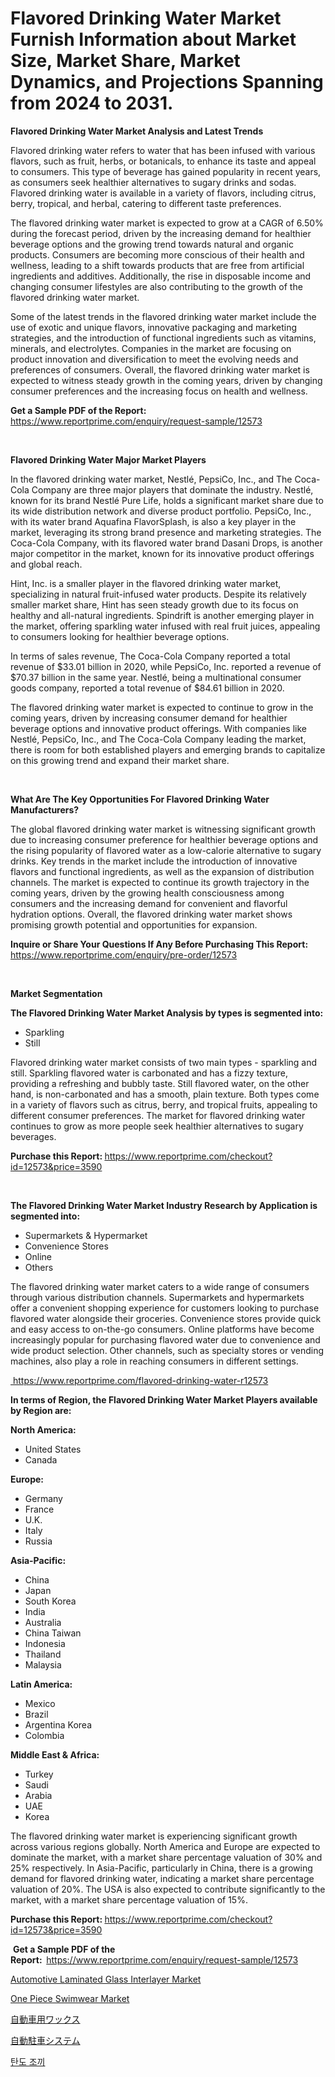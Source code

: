 <p><h1>Flavored Drinking Water Market Furnish Information about Market Size, Market Share, Market Dynamics, and Projections Spanning from 2024 to 2031.</h1></p><p><strong>Flavored Drinking Water Market Analysis and Latest Trends</strong></p>
<p><p>Flavored drinking water refers to water that has been infused with various flavors, such as fruit, herbs, or botanicals, to enhance its taste and appeal to consumers. This type of beverage has gained popularity in recent years, as consumers seek healthier alternatives to sugary drinks and sodas. Flavored drinking water is available in a variety of flavors, including citrus, berry, tropical, and herbal, catering to different taste preferences.</p><p>The flavored drinking water market is expected to grow at a CAGR of 6.50% during the forecast period, driven by the increasing demand for healthier beverage options and the growing trend towards natural and organic products. Consumers are becoming more conscious of their health and wellness, leading to a shift towards products that are free from artificial ingredients and additives. Additionally, the rise in disposable income and changing consumer lifestyles are also contributing to the growth of the flavored drinking water market.</p><p>Some of the latest trends in the flavored drinking water market include the use of exotic and unique flavors, innovative packaging and marketing strategies, and the introduction of functional ingredients such as vitamins, minerals, and electrolytes. Companies in the market are focusing on product innovation and diversification to meet the evolving needs and preferences of consumers. Overall, the flavored drinking water market is expected to witness steady growth in the coming years, driven by changing consumer preferences and the increasing focus on health and wellness.</p></p>
<p><strong>Get a Sample PDF of the Report:&nbsp;</strong> <a href="https://www.reportprime.com/enquiry/request-sample/12573">https://www.reportprime.com/enquiry/request-sample/12573</a></p>
<p>&nbsp;</p>
<p><strong>Flavored Drinking Water Major Market Players</strong></p>
<p><p>In the flavored drinking water market, Nestlé, PepsiCo, Inc., and The Coca-Cola Company are three major players that dominate the industry. Nestlé, known for its brand Nestlé Pure Life, holds a significant market share due to its wide distribution network and diverse product portfolio. PepsiCo, Inc., with its water brand Aquafina FlavorSplash, is also a key player in the market, leveraging its strong brand presence and marketing strategies. The Coca-Cola Company, with its flavored water brand Dasani Drops, is another major competitor in the market, known for its innovative product offerings and global reach.</p><p>Hint, Inc. is a smaller player in the flavored drinking water market, specializing in natural fruit-infused water products. Despite its relatively smaller market share, Hint has seen steady growth due to its focus on healthy and all-natural ingredients. Spindrift is another emerging player in the market, offering sparkling water infused with real fruit juices, appealing to consumers looking for healthier beverage options.</p><p>In terms of sales revenue, The Coca-Cola Company reported a total revenue of $33.01 billion in 2020, while PepsiCo, Inc. reported a revenue of $70.37 billion in the same year. Nestlé, being a multinational consumer goods company, reported a total revenue of $84.61 billion in 2020.</p><p>The flavored drinking water market is expected to continue to grow in the coming years, driven by increasing consumer demand for healthier beverage options and innovative product offerings. With companies like Nestlé, PepsiCo, Inc., and The Coca-Cola Company leading the market, there is room for both established players and emerging brands to capitalize on this growing trend and expand their market share.</p></p>
<p>&nbsp;</p>
<p><strong>What Are The Key Opportunities For Flavored Drinking Water Manufacturers?</strong></p>
<p><p>The global flavored drinking water market is witnessing significant growth due to increasing consumer preference for healthier beverage options and the rising popularity of flavored water as a low-calorie alternative to sugary drinks. Key trends in the market include the introduction of innovative flavors and functional ingredients, as well as the expansion of distribution channels. The market is expected to continue its growth trajectory in the coming years, driven by the growing health consciousness among consumers and the increasing demand for convenient and flavorful hydration options. Overall, the flavored drinking water market shows promising growth potential and opportunities for expansion.</p></p>
<p><strong>Inquire or Share Your Questions If Any Before Purchasing This Report:</strong> <a href="https://www.reportprime.com/enquiry/pre-order/12573">https://www.reportprime.com/enquiry/pre-order/12573</a></p>
<p>&nbsp;</p>
<p><strong>Market Segmentation</strong></p>
<p><strong>The Flavored Drinking Water Market Analysis by types is segmented into:</strong></p>
<p><ul><li>Sparkling</li><li>Still</li></ul></p>
<p><p>Flavored drinking water market consists of two main types - sparkling and still. Sparkling flavored water is carbonated and has a fizzy texture, providing a refreshing and bubbly taste. Still flavored water, on the other hand, is non-carbonated and has a smooth, plain texture. Both types come in a variety of flavors such as citrus, berry, and tropical fruits, appealing to different consumer preferences. The market for flavored drinking water continues to grow as more people seek healthier alternatives to sugary beverages.</p></p>
<p><strong>Purchase this Report:&nbsp;</strong><a href="https://www.reportprime.com/checkout?id=12573&price=3590">https://www.reportprime.com/checkout?id=12573&price=3590</a></p>
<p>&nbsp;</p>
<p><strong>The Flavored Drinking Water Market Industry Research by Application is segmented into:</strong></p>
<p><ul><li>Supermarkets & Hypermarket</li><li>Convenience Stores</li><li>Online</li><li>Others</li></ul></p>
<p><p>The flavored drinking water market caters to a wide range of consumers through various distribution channels. Supermarkets and hypermarkets offer a convenient shopping experience for customers looking to purchase flavored water alongside their groceries. Convenience stores provide quick and easy access to on-the-go consumers. Online platforms have become increasingly popular for purchasing flavored water due to convenience and wide product selection. Other channels, such as specialty stores or vending machines, also play a role in reaching consumers in different settings.</p></p>
<p><a href="https://www.reportprime.com/flavored-drinking-water-r12573">&nbsp;https://www.reportprime.com/flavored-drinking-water-r12573</a></p>
<p><strong>In terms of Region, the Flavored Drinking Water Market Players available by Region are:</strong></p>
<p>
    <p> <strong> North America: </strong>
        <ul>
            <li>United States</li>
            <li>Canada</li>
        </ul>
        </p> 
    <p> <strong> Europe: </strong>
        <ul>
            <li>Germany</li>
            <li>France</li>
            <li>U.K.</li>
            <li>Italy</li>
            <li>Russia</li>
        </ul>
        </p> 
    <p> <strong> Asia-Pacific: </strong>
        <ul>
            <li>China</li>
            <li>Japan</li>
            <li>South Korea</li>
            <li>India</li>
            <li>Australia</li>
            <li>China Taiwan</li>
            <li>Indonesia</li>
            <li>Thailand</li>
            <li>Malaysia</li>
        </ul>
        </p> 
    <p> <strong> Latin America: </strong>
        <ul>
            <li>Mexico</li>
            <li>Brazil</li>
            <li>Argentina Korea</li>
            <li>Colombia</li>
        </ul>
        </p> 
    <p> <strong> Middle East & Africa: </strong>
        <ul>
            <li>Turkey</li>
            <li>Saudi</li>
            <li>Arabia</li>
            <li>UAE</li>
            <li>Korea</li>
        </ul>
    </p>
    </p>
<p><p>The flavored drinking water market is experiencing significant growth across various regions globally. North America and Europe are expected to dominate the market, with a market share percentage valuation of 30% and 25% respectively. In Asia-Pacific, particularly in China, there is a growing demand for flavored drinking water, indicating a market share percentage valuation of 20%. The USA is also expected to contribute significantly to the market, with a market share percentage valuation of 15%.</p></p>
<p><strong>Purchase this Report: </strong><a href="https://www.reportprime.com/checkout?id=12573&price=3590">https://www.reportprime.com/checkout?id=12573&price=3590</a></p>
<p>&nbsp;<strong>Get a Sample PDF of the Report:&nbsp;&nbsp;</strong><a href="https://www.reportprime.com/enquiry/request-sample/12573">https://www.reportprime.com/enquiry/request-sample/12573</a></p>
<p><strong></strong></p>
<p><p><a href="https://www.linkedin.com/pulse/automotive-laminated-glass-interlayer-market-size-reveals-5tbof">Automotive Laminated Glass Interlayer Market</a></p><p><a href="https://issuu.com/reportprime-2/docs/one-piece-swimwear-market-size-2030.pptx">One Piece Swimwear Market</a></p><p><a href="https://github.com/RudySimonis2023/Market-Research-Report-List-1/blob/main/468022574591.md">自動車用ワックス</a></p><p><a href="https://github.com/NikitaBruen/Market-Research-Report-List-1/blob/main/938841874592.md">自動駐車システム</a></p><p><a href="https://medium.com/@johnsonlowe2023_38650/%ED%83%84%EB%8F%84-%EC%A1%B0%EB%81%BC-%EC%8B%9C%EC%9E%A5-%EB%8F%99%ED%96%A5-%EB%B0%8F-%EC%8B%9C%EC%9E%A5-%EB%B6%84%EC%84%9D%EC%9D%80-2024-2031%EB%85%84-%EA%B8%B0%EA%B0%84%EC%9D%84-%EB%8C%80%EC%83%81%EC%9C%BC%EB%A1%9C-%EC%98%88%EC%B8%A1%EB%90%A9%EB%8B%88%EB%8B%A4-d30a1815d645">탄도 조끼</a></p></p>